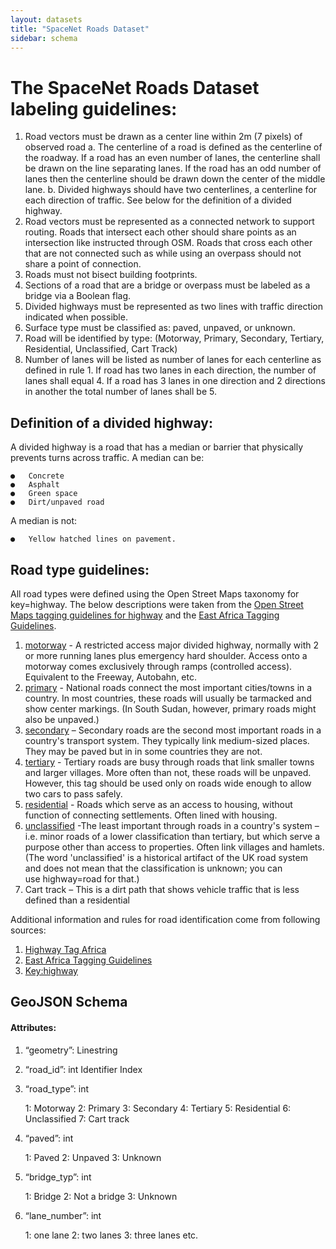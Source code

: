 ```yaml
---
layout: datasets
title: "SpaceNet Roads Dataset"
sidebar: schema
---
```

# The SpaceNet Roads Dataset labeling guidelines:

1.	Road vectors must be drawn as a center line within 2m (7 pixels) of observed road
a.	The centerline of a road is defined as the centerline of the roadway. If a road has an even number of lanes, the centerline shall be drawn on the line separating lanes.  If the road has an odd number of lanes then the centerline should be drawn down the center of the middle lane.
b.	Divided highways should have two centerlines, a centerline for each direction of traffic.  See below for the definition of a divided highway.
2.	Road vectors must be represented as a connected network to support routing.  Roads that intersect each other should share points as an intersection like instructed through OSM.  Roads that cross each other that are not connected such as while using an overpass should not share a point of connection.
3.	Roads must not bisect building footprints.
4.	Sections of a road that are a bridge or overpass must be labeled as a bridge via a Boolean flag.
5.	Divided highways must be represented as two lines with traffic direction indicated when possible.
6.	Surface type must be classified as:  paved, unpaved, or unknown.
7.	Road will be identified by type: (Motorway, Primary, Secondary, Tertiary, Residential, Unclassified, Cart Track)
8.	Number of lanes will be listed as number of lanes for each centerline as defined in rule 1.  If road has two lanes in each direction, the number of lanes shall equal 4.  If a road has 3 lanes in one direction and 2 directions in another the total number of lanes shall be 5.


## Definition of a divided highway:

A divided highway is a road that has a median or barrier that physically prevents turns across traffic.
A median can be:

    ●	Concrete
    ●	Asphalt
    ●	Green space
    ●	Dirt/unpaved road

A median is not:

    ●	Yellow hatched lines on pavement.


## Road type guidelines:
All road types were defined using the Open Street Maps taxonomy for key=highway. The below descriptions were taken from the [Open Street Maps tagging guidelines for highway](http://wiki.openstreetmap.org/wiki/Key:highway) and the [East Africa Tagging Guidelines](http://wiki.openstreetmap.org/wiki/East_Africa_Tagging_Guidelines).
1.	[motorway](http://wiki.openstreetmap.org/wiki/Tag:highway%3Dmotorway) - A restricted access major divided highway, normally with 2 or more running lanes plus emergency hard shoulder. Access onto a motorway comes exclusively through ramps (controlled access).  Equivalent to the Freeway, Autobahn, etc.
2.	[primary](http://wiki.openstreetmap.org/wiki/Tag:highway%3Dprimary) - National roads connect the most important cities/towns in a country. In most countries, these roads will usually be tarmacked and show center markings. (In South Sudan, however, primary roads might also be unpaved.)
3.	[secondary](http://wiki.openstreetmap.org/wiki/Tag:highway%3Dsecondary) – Secondary roads are the second most important roads in a country's transport system. They typically link medium-sized places. They may be paved but in in some countries they are not.
4.	[tertiary](http://wiki.openstreetmap.org/wiki/Tag:highway%3Dtertiary) - Tertiary roads are busy through roads that link smaller towns and larger villages. More often than not, these roads will be unpaved. However, this tag should be used only on roads wide enough to allow two cars to pass safely.
5.	[residential](http://wiki.openstreetmap.org/wiki/Tag:highway%3Dresidential) - Roads which serve as an access to housing, without function of connecting settlements. Often lined with housing.
6.	[unclassified](http://wiki.openstreetmap.org/wiki/Tag:highway%3Dunclassified) -The least important through roads in a country's system – i.e. minor roads of a lower classification than tertiary, but which serve a purpose other than access to properties. Often link villages and hamlets. (The word 'unclassified' is a historical artifact of the UK road system and does not mean that the classification is unknown; you can use highway=road for that.)
7.	Cart track – This is a dirt path that shows vehicle traffic that is less defined than a residential

Additional information and rules for road identification come from following sources:

  1) [Highway Tag Africa](http://wiki.openstreetmap.org/wiki/Highway_Tag_Africa)
  2) [East Africa Tagging Guidelines](http://wiki.openstreetmap.org/wiki/East_Africa_Tagging_Guidelines)
  3) [Key:highway](http://wiki.openstreetmap.org/wiki/Key:highway)


## GeoJSON Schema
#### Attributes:
1)	“geometry”: Linestring

2)	“road_id”: int
Identifier Index

3)	“road_type”: int

    1: Motorway
    2: Primary
    3: Secondary
    4: Tertiary
    5: Residential
    6: Unclassified
    7: Cart track

4)	“paved”: int

    1: Paved
    2: Unpaved
    3: Unknown

5)	“bridge_typ”: int

    1: Bridge
    2: Not a bridge
    3: Unknown

6)	“lane_number”: int

    1: one lane
    2: two lanes
    3: three lanes
    etc.
